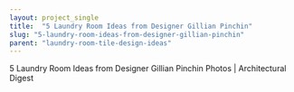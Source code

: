 ```yaml
---
layout: project_single
title:  "5 Laundry Room Ideas from Designer Gillian Pinchin"
slug: "5-laundry-room-ideas-from-designer-gillian-pinchin"
parent: "laundry-room-tile-design-ideas"
---
```

5 Laundry Room Ideas from Designer Gillian Pinchin Photos | Architectural Digest